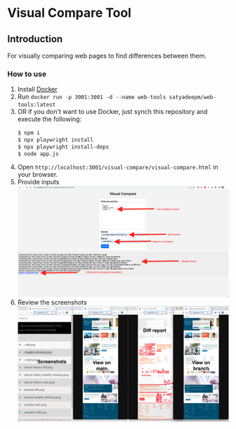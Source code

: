 # Visual Compare Tool

## Introduction
For visually comparing web pages to find differences between them.

### How to use
1. Install [Docker](https://docs.docker.com/get-docker/)
2. Run `docker run -p 3001:3001 -d --name web-tools satyadeepm/web-tools:latest`
3. OR if you don't want to use Docker, just synch this repository and execute the following:
    ```
    $ npm i
    $ npx playwright install
    $ npx playwright install-deps
    $ node app.js
    ```
5. Open `http://localhost:3001/visual-compare/visual-compare.html` in your browser.
6. Provide inputs
![Local Image](images/visual-compare-1.png)
7. Review the screenshots
![Local Image](images/visual-compare-2.png)
